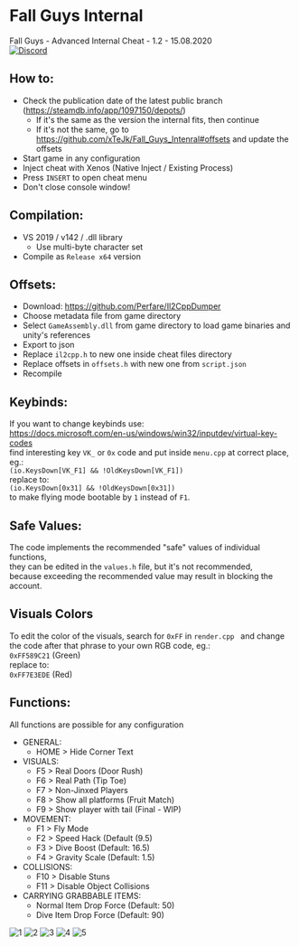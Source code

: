 # Fall Guys Internal
Fall Guys - Advanced Internal Cheat - 1.2 - 15.08.2020  
[![Discord](https://discordapp.com/api/guilds/370909694056726528/widget.png?style=shield)](https://discord.gg/jqbq85J)
  
  
## How to:
- Check the publication date of the latest public branch (https://steamdb.info/app/1097150/depots/)
  - If it's the same as the version the internal fits, then continue
  - If it's not the same, go to https://github.com/xTeJk/Fall_Guys_Intenral#offsets and update the offsets
- Start game in any configuration
- Inject cheat with Xenos (Native Inject / Existing Process)
- Press `INSERT` to open cheat menu
- Don't close console window!

## Compilation:
- VS 2019 / v142 / .dll library
  - Use multi-byte character set
- Compile as `Release x64` version

## Offsets:
- Download: https://github.com/Perfare/Il2CppDumper
- Choose metadata file from game directory
- Select `GameAssembly.dll` from game directory to load game binaries and unity's references
- Export to json
- Replace `il2cpp.h` to new one inside cheat files directory
- Replace offsets in `offsets.h` with new one from `script.json`
- Recompile

## Keybinds:
If you want to change keybinds use:  
https://docs.microsoft.com/en-us/windows/win32/inputdev/virtual-key-codes  
find interesting key `VK_` or `0x` code and put inside `menu.cpp` at correct place, eg.:  
`(io.KeysDown[VK_F1] && !OldKeysDown[VK_F1])`  
replace to:  
`(io.KeysDown[0x31] && !OldKeysDown[0x31])`  
to make flying mode bootable by `1` instead of `F1`.  

## Safe Values:
The code implements the recommended "safe" values of individual functions,  
they can be edited in the `values.h` file, but it's not recommended,  
because exceeding the recommended value may result in blocking the account.

## Visuals Colors
To edit the color of the visuals, search for `0xFF` in `render.cpp ` 
and change the code after that phrase to your own RGB code, eg.:  
`0xFF589C21` (Green)  
replace to:  
`0xFF7E3EDE` (Red)  

## Functions:
All functions are possible for any configuration  
  
- GENERAL:
  - HOME > Hide Corner Text
- VISUALS:
  - F5 > Real Doors (Door Rush)
  - F6 > Real Path (Tip Toe)
  - F7 > Non-Jinxed Players
  - F8 > Show all platforms (Fruit Match)
  - F9 > Show player with tail (Final - WIP)
- MOVEMENT:
  - F1 > Fly Mode
  - F2 > Speed Hack (Default (9.5)
  - F3 > Dive Boost (Default: 16.5)
  - F4 > Gravity Scale (Default: 1.5)
- COLLISIONS:
  - F10 > Disable Stuns
  - F11 > Disable Object Collisions
- CARRYING GRABBABLE ITEMS:
  - Normal Item Drop Force (Default: 50)
  - Dive Item Drop Force (Default: 90)
  
![1](https://i.gyazo.com/0d26cb65308a04f29906a1cd7adb49fb.png)
![2](https://media.giphy.com/media/lMyPbfquGuXZtp4xo6/giphy.gif)
![3](https://media.giphy.com/media/WU6FJLsf7eIkbgDpMc/giphy.gif)
![4](https://media.giphy.com/media/WoR2PCgTLjCTAyA7tT/giphy.gif)
![5](https://i.imgur.com/Ge73we8.png)
